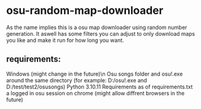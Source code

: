 # osu-random-map-downloader
As the name implies this is a osu map downloader using random number generation. It aswell has some filters you can adjust to only download maps you like and make it run for how  long you want.

## requirements:
Windows (might change in the future)\n
Osu songs folder and osu!.exe around the same directory (for example: D:/osu!.exe and D:/test/test2/osusongs)
Python 3.10.11
Requirements as of requirements.txt
a logged in osu session on chrome (might allow diffrent browsers in the future)
